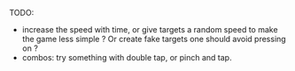 TODO:

- increase the speed with time, or give targets a random speed to make the game less simple ? Or create fake targets one should avoid pressing on ?
- combos: try something with double tap, or pinch and tap.

